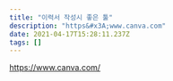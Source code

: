 ```yaml
---
title: "이력서 작성시 좋은 툴"
description: "https&#x3A;www.canva.com"
date: 2021-04-17T15:28:11.237Z
tags: []
---
```

https://www.canva.com/